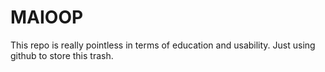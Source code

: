 # MAIOOP
This repo is really pointless in terms of education and usability.
Just using github to store this trash.

